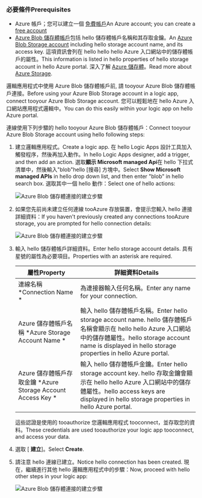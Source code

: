 ### <a name="prerequisites"></a><span data-ttu-id="684ec-101">必要條件</span><span class="sxs-lookup"><span data-stu-id="684ec-101">Prerequisites</span></span>
* <span data-ttu-id="684ec-102">Azure 帳戶；您可以建立一個 [免費帳戶](https://azure.microsoft.com/free)</span><span class="sxs-lookup"><span data-stu-id="684ec-102">An Azure account; you can create a [free account](https://azure.microsoft.com/free)</span></span>
* <span data-ttu-id="684ec-103">[Azure Blob 儲存體帳戶](../articles/storage/common/storage-create-storage-account.md)包括 hello 儲存體帳戶名稱和其存取金鑰。</span><span class="sxs-lookup"><span data-stu-id="684ec-103">An [Azure Blob Storage account](../articles/storage/common/storage-create-storage-account.md) including hello storage account name, and its access key.</span></span> <span data-ttu-id="684ec-104">這項資訊會列在 hello hello hello Azure 入口網站中的儲存體帳戶的屬性。</span><span class="sxs-lookup"><span data-stu-id="684ec-104">This information is listed in hello properties of hello storage account in hello Azure portal.</span></span> <span data-ttu-id="684ec-105">深入了解 [Azure 儲存體](../articles/storage/common/storage-introduction.md)。</span><span class="sxs-lookup"><span data-stu-id="684ec-105">Read more about [Azure Storage](../articles/storage/common/storage-introduction.md).</span></span>

<span data-ttu-id="684ec-106">邏輯應用程式中使用 Azure Blob 儲存體帳戶前, 請 tooyour Azure Blob 儲存體帳戶連接。</span><span class="sxs-lookup"><span data-stu-id="684ec-106">Before using your Azure Blob Storage account in a logic app, connect tooyour Azure Blob Storage account.</span></span> <span data-ttu-id="684ec-107">您可以輕鬆地在 hello Azure 入口網站應用程式邏輯中。</span><span class="sxs-lookup"><span data-stu-id="684ec-107">You can do this easily within your logic app on hello Azure  portal.</span></span>  

<span data-ttu-id="684ec-108">連線使用下列步驟的 hello tooyour Azure Blob 儲存體帳戶：</span><span class="sxs-lookup"><span data-stu-id="684ec-108">Connect tooyour Azure Blob Storage account using hello following steps:</span></span>  

1. <span data-ttu-id="684ec-109">建立邏輯應用程式。</span><span class="sxs-lookup"><span data-stu-id="684ec-109">Create a logic app.</span></span> <span data-ttu-id="684ec-110">在 hello Logic Apps 設計工具加入觸發程序，然後再加入動作。</span><span class="sxs-lookup"><span data-stu-id="684ec-110">In hello Logic Apps designer, add a trigger, and then add an action.</span></span> <span data-ttu-id="684ec-111">選取**顯示 Microsoft managed Api**在 hello 下拉式清單中，然後輸入"blob"hello [搜尋] 方塊中。</span><span class="sxs-lookup"><span data-stu-id="684ec-111">Select **Show Microsoft managed APIs** in hello drop down list, and then enter "blob" in hello search box.</span></span> <span data-ttu-id="684ec-112">選取其中一個 hello 動作：</span><span class="sxs-lookup"><span data-stu-id="684ec-112">Select one of hello actions:</span></span>  
   
    ![Azure Blob 儲存體連接的建立步驟](./media/connectors-create-api-azureblobstorage/azureblobstorage-1.png)  
2. <span data-ttu-id="684ec-114">如果您先前尚未建立任何連線 tooAzure 存放裝置，會提示您輸入 hello 連接詳細資料：</span><span class="sxs-lookup"><span data-stu-id="684ec-114">If you haven't previously created any connections tooAzure storage, you are prompted for hello connection details:</span></span>   
   
    ![Azure Blob 儲存體連接的建立步驟](./media/connectors-create-api-azureblobstorage/connection-details.png)  
3. <span data-ttu-id="684ec-116">輸入 hello 儲存體帳戶詳細資料。</span><span class="sxs-lookup"><span data-stu-id="684ec-116">Enter hello storage account details.</span></span> <span data-ttu-id="684ec-117">具有星號的屬性為必要項目。</span><span class="sxs-lookup"><span data-stu-id="684ec-117">Properties with an asterisk are required.</span></span>
   
   | <span data-ttu-id="684ec-118">屬性</span><span class="sxs-lookup"><span data-stu-id="684ec-118">Property</span></span> | <span data-ttu-id="684ec-119">詳細資料</span><span class="sxs-lookup"><span data-stu-id="684ec-119">Details</span></span> |
   | --- | --- |
   | <span data-ttu-id="684ec-120">連線名稱 *</span><span class="sxs-lookup"><span data-stu-id="684ec-120">Connection Name *</span></span> |<span data-ttu-id="684ec-121">為連接器輸入任何名稱。</span><span class="sxs-lookup"><span data-stu-id="684ec-121">Enter any name for your connection.</span></span> |
   | <span data-ttu-id="684ec-122">Azure 儲存體帳戶名稱 *</span><span class="sxs-lookup"><span data-stu-id="684ec-122">Azure Storage Account Name *</span></span> |<span data-ttu-id="684ec-123">輸入 hello 儲存體帳戶名稱。</span><span class="sxs-lookup"><span data-stu-id="684ec-123">Enter hello storage account name.</span></span> <span data-ttu-id="684ec-124">hello 儲存體帳戶名稱會顯示在 hello hello Azure 入口網站中的儲存體屬性。</span><span class="sxs-lookup"><span data-stu-id="684ec-124">hello storage account name is displayed in hello storage properties in hello Azure portal.</span></span> |
   | <span data-ttu-id="684ec-125">Azure 儲存體帳戶存取金鑰 *</span><span class="sxs-lookup"><span data-stu-id="684ec-125">Azure Storage Account Access Key *</span></span> |<span data-ttu-id="684ec-126">輸入 hello 儲存體帳戶金鑰。</span><span class="sxs-lookup"><span data-stu-id="684ec-126">Enter hello storage account key.</span></span> <span data-ttu-id="684ec-127">hello 存取金鑰會顯示在 hello hello Azure 入口網站中的儲存體屬性。</span><span class="sxs-lookup"><span data-stu-id="684ec-127">hello access keys are displayed in hello storage properties in hello Azure portal.</span></span> |
   
    <span data-ttu-id="684ec-128">這些認證是使用的 tooauthorize 您邏輯應用程式 tooconnect，並存取您的資料。</span><span class="sxs-lookup"><span data-stu-id="684ec-128">These credentials are used tooauthorize your logic app tooconnect, and access your data.</span></span> 
4. <span data-ttu-id="684ec-129">選取 [ **建立**]。</span><span class="sxs-lookup"><span data-stu-id="684ec-129">Select **Create**.</span></span>
5. <span data-ttu-id="684ec-130">請注意 hello 連線已建立。</span><span class="sxs-lookup"><span data-stu-id="684ec-130">Notice hello connection has been created.</span></span> <span data-ttu-id="684ec-131">現在，繼續進行其他 hello 邏輯應用程式中的步驟：</span><span class="sxs-lookup"><span data-stu-id="684ec-131">Now, proceed with hello other steps in your logic app:</span></span> 
   
    ![Azure Blob 儲存體連接的建立步驟](./media/connectors-create-api-azureblobstorage/azureblobstorage-3.png)  

